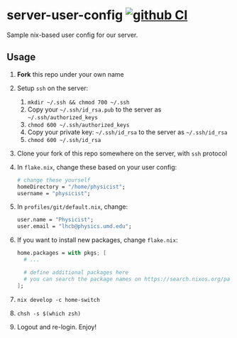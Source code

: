 # server-user-config [![github CI](https://github.com/umd-lhcb/server-user-config/workflows/CI/badge.svg?branch=master)](https://github.com/umd-lhcb/server-user-config/actions?query=workflow%3ACI)
Sample nix-based user config for our server.


## Usage

1. **Fork** this repo under your own name

2. Setup `ssh` on the server:
    1. `mkdir ~/.ssh && chmod 700 ~/.ssh`
    2. Copy your `~/.ssh/id_rsa.pub` to the server as `~/.ssh/authorized_keys`
    3. `chmod 600 ~/.ssh/authorized_keys`
    4. Copy your private key: `~/.ssh/id_rsa` to the server as `~/.ssh/id_rsa`
    5. `chmod 600 ~/.ssh/id_rsa`

3. Clone your fork of this repo somewhere on the server, with `ssh` protocol
4. In `flake.nix`, change these based on your user config:

    ```nix
    # change these yourself
    homeDirectory = "/home/physicist";
    username = "physicist";
    ```

5. In `profiles/git/default.nix`, change:

    ```nix
    user.name = "Physicist";
    user.email = "lhcb@physics.umd.edu";
    ```

6. If you want to install new packages, change `flake.nix`:

    ```nix
    home.packages = with pkgs; [
      # ...

      # define additional packages here
      # you can search the package names on https://search.nixos.org/packages
    ];
    ```

7. `nix develop -c home-switch`
8. `chsh -s $(which zsh)`
9. Logout and re-login. Enjoy!
